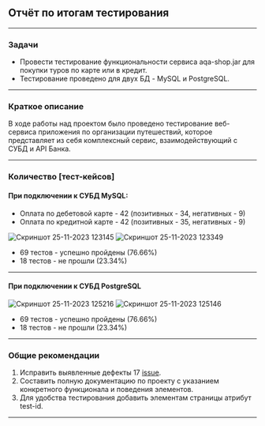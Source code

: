 ## Отчёт по итогам тестирования
______
### Задачи
- Провести тестирование функциональности сервиса aqa-shop.jar для покупки туров по карте или в кредит.
- Тестирование проведено для двух БД - MySQL и PostgreSQL.

______

### Краткое описание

В ходе работы над проектом было проведено тестирование веб-сервиса приложения по организации путешествий, которое представляет из себя комплексный сервис, взаимодействующий с СУБД и API Банка.

______

### Количество [тест-кейсов]

#### При подключении к СУБД MySQL:
- Оплата по дебетовой карте - 42 (позитивных - 34, негативных - 9)
- Оплата по кредитной карте - 42 (позитивных - 35, негативных - 9)

![Скриншот 25-11-2023 123145](https://github.com/MrLaikaBoss/QA-diploma/assets/131680949/84d85e68-8a3f-4e6d-9601-bf2000ed3efd)
![Скриншот 25-11-2023 123349](https://github.com/MrLaikaBoss/QA-diploma/assets/131680949/d93b2a3c-2747-4990-81ea-a5effa5eaddc)


* 69 тестов - успешно пройдены (76.66%)
* 18 тестов - не прошли (23.34%)

______

#### При подключении к СУБД PostgreSQL

![Скриншот 25-11-2023 125216](https://github.com/MrLaikaBoss/QA-diploma/assets/131680949/03f6b8da-6258-4742-92bc-4a28a9d6fc31)
![Скриншот 25-11-2023 125146](https://github.com/MrLaikaBoss/QA-diploma/assets/131680949/5d435d8e-ebfa-4ee0-8f6f-647652322ac4)


* 69 тестов - успешно пройдены (76.66%)
* 18 тестов - не прошли (23.34%)

______

### Общие рекомендации

1. Исправить выявленные дефекты 17 [issue](https://github.com/MrLaikaBoss/QA-diploma/issues).
2. Составить полную документацию по проекту с указанием конкретного функционала и поведения элементов.
3. Для удобства тестирования добавить элементам страницы атрибут test-id.
______
